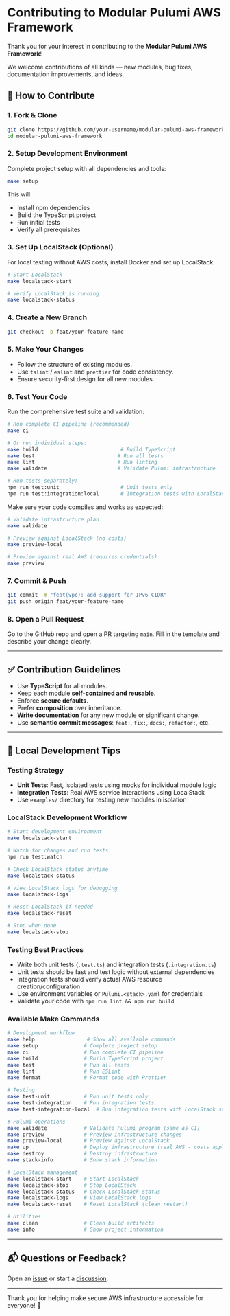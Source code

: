# Contributing to Modular Pulumi AWS Framework

Thank you for your interest in contributing to the **Modular Pulumi AWS Framework**!

We welcome contributions of all kinds — new modules, bug fixes, documentation improvements, and ideas.

## 🧭 How to Contribute

### 1. Fork & Clone

```bash
git clone https://github.com/your-username/modular-pulumi-aws-framework.git
cd modular-pulumi-aws-framework
```

### 2. Setup Development Environment

Complete project setup with all dependencies and tools:

```bash
make setup
```

This will:

- Install npm dependencies
- Build the TypeScript project
- Run initial tests
- Verify all prerequisites

### 3. Set Up LocalStack (Optional)

For local testing without AWS costs, install Docker and set up LocalStack:

```bash
# Start LocalStack
make localstack-start

# Verify LocalStack is running
make localstack-status
```

### 4. Create a New Branch

```bash
git checkout -b feat/your-feature-name
```

### 5. Make Your Changes

- Follow the structure of existing modules.
- Use `tslint` / `eslint` and `prettier` for code consistency.
- Ensure security-first design for all new modules.

### 6. Test Your Code

Run the comprehensive test suite and validation:

```bash
# Run complete CI pipeline (recommended)
make ci

# Or run individual steps:
make build                           # Build TypeScript
make test                           # Run all tests
make lint                           # Run linting
make validate                       # Validate Pulumi infrastructure

# Run tests separately:
npm run test:unit                    # Unit tests only
npm run test:integration:local       # Integration tests with LocalStack
```

Make sure your code compiles and works as expected:

```bash
# Validate infrastructure plan
make validate

# Preview against LocalStack (no costs)
make preview-local

# Preview against real AWS (requires credentials)
make preview
```

### 7. Commit & Push

```bash
git commit -m "feat(vpc): add support for IPv6 CIDR"
git push origin feat/your-feature-name
```

### 8. Open a Pull Request

Go to the GitHub repo and open a PR targeting `main`. Fill in the template and describe your change clearly.

---

## ✅ Contribution Guidelines

- Use **TypeScript** for all modules.
- Keep each module **self-contained and reusable**.
- Enforce **secure defaults**.
- Prefer **composition** over inheritance.
- **Write documentation** for any new module or significant change.
- Use **semantic commit messages**: `feat:`, `fix:`, `docs:`, `refactor:`, etc.

---

## 🧪 Local Development Tips

### Testing Strategy

- **Unit Tests**: Fast, isolated tests using mocks for individual module logic
- **Integration Tests**: Real AWS service interactions using LocalStack
- Use `examples/` directory for testing new modules in isolation

### LocalStack Development Workflow

```bash
# Start development environment
make localstack-start

# Watch for changes and run tests
npm run test:watch

# Check LocalStack status anytime
make localstack-status

# View LocalStack logs for debugging
make localstack-logs

# Reset LocalStack if needed
make localstack-reset

# Stop when done
make localstack-stop
```

### Testing Best Practices

- Write both unit tests (`.test.ts`) and integration tests (`.integration.ts`)
- Unit tests should be fast and test logic without external dependencies
- Integration tests should verify actual AWS resource creation/configuration
- Use environment variables or `Pulumi.<stack>.yaml` for credentials
- Validate your code with `npm run lint && npm run build`

### Available Make Commands

```bash
# Development workflow
make help                 # Show all available commands
make setup               # Complete project setup
make ci                  # Run complete CI pipeline
make build               # Build TypeScript project
make test                # Run all tests
make lint                # Run ESLint
make format              # Format code with Prettier

# Testing
make test-unit           # Run unit tests only
make test-integration    # Run integration tests
make test-integration-local  # Run integration tests with LocalStack startup

# Pulumi operations
make validate            # Validate Pulumi program (same as CI)
make preview             # Preview infrastructure changes
make preview-local       # Preview against LocalStack
make up                  # Deploy infrastructure (real AWS - costs apply)
make destroy             # Destroy infrastructure
make stack-info          # Show stack information

# LocalStack management
make localstack-start    # Start LocalStack
make localstack-stop     # Stop LocalStack
make localstack-status   # Check LocalStack status
make localstack-logs     # View LocalStack logs
make localstack-reset    # Reset LocalStack (clean restart)

# Utilities
make clean               # Clean build artifacts
make info                # Show project information
```

---

## 📬 Questions or Feedback?

Open an [issue](https://github.com/YOUR_ORG/modular-pulumi-aws-framework/issues) or start a [discussion](https://github.com/YOUR_ORG/modular-pulumi-aws-framework/discussions).

---

Thank you for helping make secure AWS infrastructure accessible for everyone! 🙏
